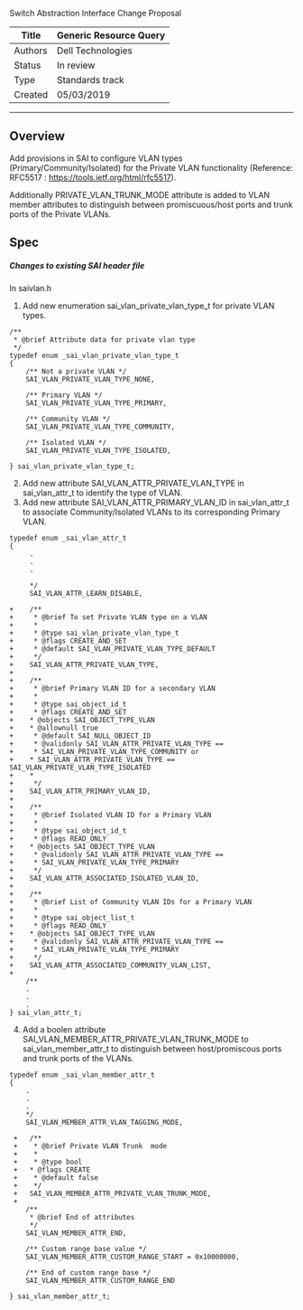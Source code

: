Switch Abstraction Interface Change Proposal

Title       | Generic Resource Query
------------|----------------
Authors     | Dell Technologies
Status      | In review
Type        | Standards track
Created     | 05/03/2019
----------

## Overview
Add provisions in SAI to configure VLAN types (Primary/Community/Isolated) for the Private VLAN 
functionality (Reference: RFC5517 : https://tools.ietf.org/html/rfc5517).

Additionally PRIVATE_VLAN_TRUNK_MODE attribute is added to VLAN member attributes to distinguish
between promiscuous/host ports and trunk ports of the Private VLANs.

## Spec

##### Changes to existing SAI header file
In saivlan.h 

1. Add new enumeration sai_vlan_private_vlan_type_t for private VLAN types.

```
/**
 * @brief Attribute data for private vlan type
 */
typedef enum _sai_vlan_private_vlan_type_t
{
	/** Not a private VLAN */
	SAI_VLAN_PRIVATE_VLAN_TYPE_NONE,

	/** Primary VLAN */
	SAI_VLAN_PRIVATE_VLAN_TYPE_PRIMARY,

	/** Community VLAN */
	SAI_VLAN_PRIVATE_VLAN_TYPE_COMMUNITY,

	/** Isolated VLAN */
	SAI_VLAN_PRIVATE_VLAN_TYPE_ISOLATED,

} sai_vlan_private_vlan_type_t;
```

2) Add new attribute SAI_VLAN_ATTR_PRIVATE_VLAN_TYPE in sai_vlan_attr_t to identify the type of VLAN.
3) Add new attribute SAI_VLAN_ATTR_PRIMARY_VLAN_ID in sai_vlan_attr_t to associate Community/Isolated
   VLANs to its corresponding Primary VLAN.

```
typedef enum _sai_vlan_attr_t
{
     .
     .
     .
 
     */
     SAI_VLAN_ATTR_LEARN_DISABLE,

+    /**
+     * @brief To set Private VLAN type on a VLAN
+     *
+     * @type sai_vlan_private_vlan_type_t
+     * @flags CREATE_AND_SET
+     * @default SAI_VLAN_PRIVATE_VLAN_TYPE_DEFAULT
+     */
+    SAI_VLAN_ATTR_PRIVATE_VLAN_TYPE,
+
+    /**
+     * @brief Primary VLAN ID for a secondary VLAN
+     *
+     * @type sai_object_id_t
+     * @flags CREATE_AND_SET
+	 * @objects SAI_OBJECT_TYPE_VLAN
+	 * @allownull true
+     * @default SAI_NULL_OBJECT_ID
+     * @validonly SAI_VLAN_ATTR_PRIVATE_VLAN_TYPE ==
+     * SAI_VLAN_PRIVATE_VLAN_TYPE_COMMUNITY or
+	 * SAI_VLAN_ATTR_PRIVATE_VLAN_TYPE == SAI_VLAN_PRIVATE_VLAN_TYPE_ISOLATED
+	 *
+     */
+	 SAI_VLAN_ATTR_PRIMARY_VLAN_ID,
+
+    /**
+     * @brief Isolated VLAN ID for a Primary VLAN
+     *
+     * @type sai_object_id_t
+     * @flags READ_ONLY
+	 * @objects SAI_OBJECT_TYPE_VLAN
+     * @validonly SAI_VLAN_ATTR_PRIVATE_VLAN_TYPE ==
+     * SAI_VLAN_PRIVATE_VLAN_TYPE_PRIMARY
+     */
+	 SAI_VLAN_ATTR_ASSOCIATED_ISOLATED_VLAN_ID,
+
+    /**
+     * @brief List of Community VLAN IDs for a Primary VLAN
+     *
+     * @type sai_object_list_t
+     * @flags READ_ONLY
+	 * @objects SAI_OBJECT_TYPE_VLAN
+     * @validonly SAI_VLAN_ATTR_PRIVATE_VLAN_TYPE ==
+     * SAI_VLAN_PRIVATE_VLAN_TYPE_PRIMARY
+     */
+	 SAI_VLAN_ATTR_ASSOCIATED_COMMUNITY_VLAN_LIST,
+
    /**
    .
    .
    .
} sai_vlan_attr_t;
```

4) Add a boolen attribute SAI_VLAN_MEMBER_ATTR_PRIVATE_VLAN_TRUNK_MODE to sai_vlan_member_attr_t to
   distinguish between host/promiscous ports and trunk ports of the VLANs.
   
```
typedef enum _sai_vlan_member_attr_t
{
    .
    .
    .
    */
    SAI_VLAN_MEMBER_ATTR_VLAN_TAGGING_MODE,

 +   /**
 +    * @brief Private VLAN Trunk  mode
 +    *
 +    * @type bool
 +   * @flags CREATE
 +    * @default false
 +    */
 +   SAI_VLAN_MEMBER_ATTR_PRIVATE_VLAN_TRUNK_MODE,
 +
    /**
     * @brief End of attributes
     */
    SAI_VLAN_MEMBER_ATTR_END,
    
    /** Custom range base value */
    SAI_VLAN_MEMBER_ATTR_CUSTOM_RANGE_START = 0x10000000,

    /** End of custom range base */
    SAI_VLAN_MEMBER_ATTR_CUSTOM_RANGE_END

} sai_vlan_member_attr_t;
```
